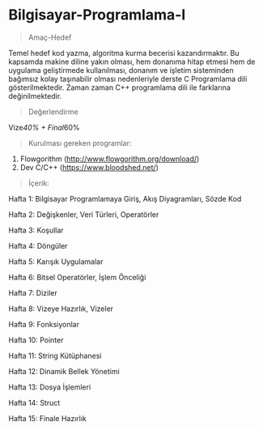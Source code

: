 # Bilgisayar-Programlama-I

>Amaç-Hedef

Temel hedef kod yazma, algoritma kurma becerisi kazandırmaktır. Bu kapsamda makine diline yakın olması, hem donanıma hitap etmesi hem de uygulama geliştirmede kullanılması, donanım ve işletim sisteminden bağımsız kolay taşınabilir olması nedenleriyle derste C Programlama dili gösterilmektedir. Zaman zaman C++ programlama dili ile farklarına değinilmektedir.

>Değerlendirme

Vize*40% + Final*60% 

>Kurulması gereken programlar: 
1. Flowgorithm (http://www.flowgorithm.org/download/)
2. Dev C/C++ (https://www.bloodshed.net/)

>İçerik:

Hafta 1: Bilgisayar Programlamaya Giriş, Akış Diyagramları, Sözde Kod

Hafta 2: Değişkenler, Veri Türleri, Operatörler

Hafta 3: Koşullar

Hafta 4: Döngüler

Hafta 5: Karışık Uygulamalar

Hafta 6: Bitsel Operatörler, İşlem Önceliği

Hafta 7: Diziler

Hafta 8: Vizeye Hazırlık, Vizeler

Hafta 9: Fonksiyonlar

Hafta 10: Pointer

Hafta 11: String Kütüphanesi

Hafta 12: Dinamik Bellek Yönetimi

Hafta 13: Dosya İşlemleri

Hafta 14: Struct

Hafta 15: Finale Hazırlık

